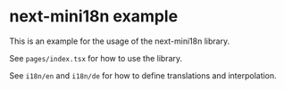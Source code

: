 # next-mini18n example

This is an example for the usage of the next-mini18n library.

See `pages/index.tsx` for how to use the library.

See `i18n/en` and `i18n/de` for how to define translations and interpolation. 